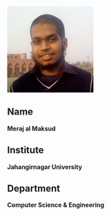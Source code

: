 <img src="../Images/merajalmaksud.jpg" alt="Meraj Al Maksud" width="200"/> <br>
## Name <br>
**Meraj al Maksud**
## Institute <br>
**Jahangirnagar University**
## Department <br>
**Computer Science & Engineering**
